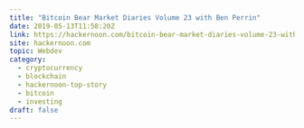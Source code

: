 ```yaml
---
title: "Bitcoin Bear Market Diaries Volume 23 with Ben Perrin"
date: 2019-05-13T11:58:20Z
link: https://hackernoon.com/bitcoin-bear-market-diaries-volume-23-with-ben-perrin-665521e69b6a?source=rss----3a8144eabfe3---4&utm_medium=RSS&utm_source=hune
site: hackernoon.com
topic: Webdev
category:
  - cryptocurrency
  - blockchain
  - hackernoon-top-story
  - bitcoin
  - investing
draft: false
---
```

